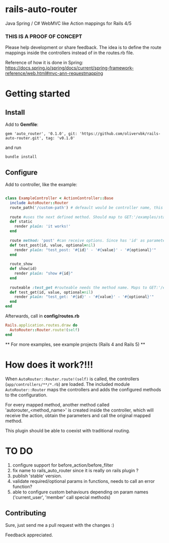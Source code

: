 # rails-auto-router
Java Spring / C# WebMVC like Action mappings for Rails 4/5

### THIS IS A PROOF OF CONCEPT ###
Please help development or share feedback. 
The idea is to define the route mappings inside the controllers instead of in the routes.rb file.

Reference of how it is done in Spring: https://docs.spring.io/spring/docs/current/spring-framework-reference/web.html#mvc-ann-requestmapping

# Getting started
## Install
Add to **Gemfile**:

`gem 'auto_router', '0.1.0', git: 'https://github.com/olivervbk/rails-auto-router.git', tag: 'v0.1.0'`

and run

`bundle install`

## Configure
Add to controller, like the example:
```ruby

class ExampleController < ActionController::Base
  include AutoRouter::Router
  route_path('/custom-path') # defeault would be controller name, this case '/example', '/examples'
  
  route #uses the next defined method. Should map to GET:'/examples/static'
  def static
    render plain: 'it works!'
  end
  
  route method: 'post' #can receive options. Since has 'id' as parameter, maps to POST:'/example/:id/test_post'
  def test_post(id, value, optional=nil)
    render plain: "test_post: '#{id}' - '#{value}' - '#{optional}'"
  end
  
  route_show
  def show(id)
    render plain: "show #{id}"
  end
  
  routeable :test_get #routeable needs the method name. Maps to GET:'/example/:id/test_get'
  def test_get(id, value, optional=nil)
    render plain: "test_get: '#{id}' - '#{value}' - '#{optional}'"
  end
end
```

Afterwards, call in **config/routes.rb**

```ruby
Rails.application.routes.draw do
  AutoRouter::Router.route!(self)
end
```

** For more examples, see example projects (Rails 4 and Rails 5) **

# How does it work?!!!
When `AutoRouter::Router.route!(self)` is called, the controllers (`app/controllers/**/*.rb`) are loaded. The included module `AutoRouter::Router` maps the controllers and adds the configured methods to the configuration.

For every mapped method, another method called 'autorouter_<method_name>' is created inside the controller, which will receive the action, obtain the parameters and call the original mapped method.

This plugin should be able to coexist with traditional routing.

# TO DO
1. configure support for before_action/before_filter 
2. fix name to rails_auto_router since it is really on rails plugin ?
3. publish 'stable' version.
4. validate required/optional params in functions, needs to call an error function?
5. able to configure custom behaviours depending on param names ('current_user', 'member' call special methods)


## Contributing
Sure, just send me a pull request with the changes :)

Feedback appreciated.
